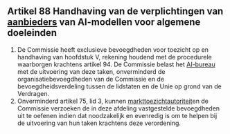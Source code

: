 ## Artikel 88 Handhaving van de verplichtingen van [aanbieders](a3.md#^aanbieder) van AI-modellen voor algemene doeleinden

1. De Commissie heeft exclusieve bevoegdheden voor toezicht op en handhaving van hoofdstuk V, rekening houdend met de procedurele waarborgen krachtens artikel 94. De Commissie belast het [AI-bureau](a3.md#^aibur) met de uitvoering van deze taken, onverminderd de organisatiebevoegdheden van de Commissie en de bevoegdheidsverdeling tussen de lidstaten en de Unie op grond van de Verdragen.
2. Onverminderd artikel 75, lid 3, kunnen [markttoezichtautoriteit](a3.md#^mta)en de Commissie verzoeken de in deze afdeling vastgestelde bevoegdheden uit te oefenen indien dat noodzakelijk en evenredig is om te helpen bij de uitvoering van hun taken krachtens deze verordening.